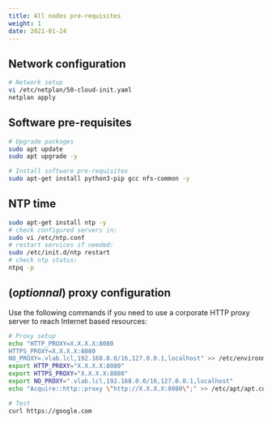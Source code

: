 ```yaml
---
title: All nodes pre-requisites
weight: 1
date: 2021-01-24
---
```

## Network configuration

```bash
# Network setup
vi /etc/netplan/50-cloud-init.yaml
netplan apply
```

## Software pre-requisites

```bash
# Upgrade packages
sudo apt update
sudo apt upgrade -y

# Install software pre-requisites
sudo apt-get install python3-pip gcc nfs-common -y
```

## NTP time

```bash
sudo apt-get install ntp -y
# check configured servers in:
sudo vi /etc/ntp.conf
# restart services if needed:
sudo /etc/init.d/ntp restart
# check ntp status:
ntpq -p
```

## \(_optionnal_\) proxy configuration

Use the following commands if you need to use a corporate HTTP proxy server to reach Internet based resources: 

```bash
# Proxy setup
echo "HTTP_PROXY=X.X.X.X:8080
HTTPS_PROXY=X.X.X.X:8080
NO_PROXY=.vlab.lcl,192.168.0.0/16,127.0.0.1,localhost" >> /etc/environment
export HTTP_PROXY="X.X.X.X:8080"
export HTTPS_PROXY="X.X.X.X:8080"
export NO_PROXY=".vlab.lcl,192.168.0.0/16,127.0.0.1,localhost"
echo "Acquire::http::proxy \"http://X.X.X.X:8080\";" >> /etc/apt/apt.conf

# Test
curl https://google.com
```
